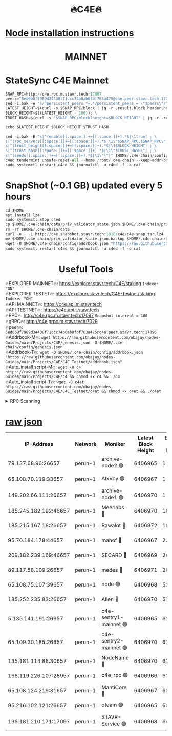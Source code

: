 <h1 align="center"> 🔥C4E🔥</h1>

[Node installation instructions](https://github.com/obajay/nodes-Guides/tree/main/Projects/C4E)
=

<h1 align="center"> MAINNET</h1>

# StateSync C4E Mainnet
```python
SNAP_RPC=http://c4e.rpc.m.stavr.tech:17097
peers="5ed0b8f7989d34438f71ccc74b0ab0fbf763a475@c4e.peer.stavr.tech:17096"
sed -i.bak -e "s/^persistent_peers *=.*/persistent_peers = \"$peers\"/" $HOME/.c4e-chain/config/config.toml
LATEST_HEIGHT=$(curl -s $SNAP_RPC/block | jq -r .result.block.header.height); \
BLOCK_HEIGHT=$((LATEST_HEIGHT - 100)); \
TRUST_HASH=$(curl -s "$SNAP_RPC/block?height=$BLOCK_HEIGHT" | jq -r .result.block_id.hash)

echo $LATEST_HEIGHT $BLOCK_HEIGHT $TRUST_HASH

sed -i.bak -E "s|^(enable[[:space:]]+=[[:space:]]+).*$|\1true| ; \
s|^(rpc_servers[[:space:]]+=[[:space:]]+).*$|\1\"$SNAP_RPC,$SNAP_RPC\"| ; \
s|^(trust_height[[:space:]]+=[[:space:]]+).*$|\1$BLOCK_HEIGHT| ; \
s|^(trust_hash[[:space:]]+=[[:space:]]+).*$|\1\"$TRUST_HASH\"| ; \
s|^(seeds[[:space:]]+=[[:space:]]+).*$|\1\"\"|" $HOME/.c4e-chain/config/config.toml
c4ed tendermint unsafe-reset-all --home /root/.c4e-chain --keep-addr-book
sudo systemctl restart c4ed && journalctl -u c4ed -f -o cat
```
# SnapShot (~0.1 GB) updated every 5 hours
```python
cd $HOME
apt install lz4
sudo systemctl stop c4ed
cp $HOME/.c4e-chain/data/priv_validator_state.json $HOME/.c4e-chain/priv_validator_state.json.backup
rm -rf $HOME/.c4e-chain/data
curl -o - -L http://c4e.snapshot.stavr.tech:1018/c4e/c4e-snap.tar.lz4 | lz4 -c -d - | tar -x -C $HOME/.c4e-chain --strip-components 2
mv $HOME/.c4e-chain/priv_validator_state.json.backup $HOME/.c4e-chain/data/priv_validator_state.json
wget -O $HOME/.c4e-chain/config/addrbook.json "https://raw.githubusercontent.com/obajay/nodes-Guides/main/Projects/C4E/addrbook.json"
sudo systemctl restart c4ed && journalctl -u c4ed -f -o cat
```
 <h1 align="center"> Useful Tools</h1>

🔥EXPLORER MAINNET🔥:  https://explorer.stavr.tech/C4E/staking            `Indexer "ON"` \
🔥EXPLORER TESTET🔥:   https://explorer.stavr.tech/C4E-Testnet/staking     `Indexer "ON"` \
🔥API MAINNET🔥:       https://c4e.api.m.stavr.tech \
🔥API TESTNET🔥:       https://c4e.api.t.stavr.tech \
🔥RPC🔥:               http://c4e.rpc.m.stavr.tech:17097                  `Snapshot-interval = 100` \
🔥gRPC🔥:              http://c4e.grpc.m.stavr.tech:7029 \
🔥peer🔥:              `5ed0b8f7989d34438f71ccc74b0ab0fbf763a475@c4e.peer.stavr.tech:17096` \
🔥Addrbook-M🔥:    ```wget https://raw.githubusercontent.com/obajay/nodes-Guides/main/Projects/C4E/genesis.json -O $HOME/.c4e-chain/config/genesis.json``` \
🔥Addrbook-T🔥:    ```wget -O $HOME/.c4e-chain/config/addrbook.json "https://raw.githubusercontent.com/obajay/nodes-Guides/main/Projects/C4E/C4E_Testnet/addrbook.json"``` \
🔥Auto_install script-M🔥: ```wget -O c4 https://raw.githubusercontent.com/obajay/nodes-Guides/main/Projects/C4E/c4 && chmod +x c4 && ./c4``` \
🔥Auto_install script-T🔥: ```wget -O c4et https://raw.githubusercontent.com/obajay/nodes-Guides/main/Projects/C4E/C4E_Testnet/c4et && chmod +x c4et && ./c4et```




<details>
<summary>RPC Scanning</summary>

<h2 align="center"> We scan nodes in real time every 4 hours. And we provide the final result of RPC endpoints.
We cannot influence the operation of these nodes in any way. </h2>


```python
If Voting Power is higher than 0 --> then the Node is a validator of the network and may be subject to attack and be a potential threat to the chain.
```
```python
We marked such validators with a red symbol
```

</details>

[raw json](https://rpc-check.c4e.stavr.tech/c4e/rpc-c4e-result.json)
=



<table><tr><th>IP-Address</th><th>Network</th><th>Moniker</th><th>Latest Block Height</th><th>Earliest Block Height</th><th>Catching Up</th><th>Tx Index</th><th>Voting Power</th><th>Scan Time</th></tr><tr><td>79.137.68.96:26657</td><td>perun-1</td><td>archive-node2 🟢</td><td>6406965</td><td>1</td><td>False</td><td>on</td><td>0</td><td>2023-12-23T03:02:43.169685579UTC</td></tr><tr><td>65.108.70.119:33657</td><td>perun-1</td><td>AlxVoy 🟢</td><td>6406967</td><td>1</td><td>False</td><td>on</td><td>0</td><td>2023-12-23T03:02:54.925456890UTC</td></tr><tr><td>149.202.66.111:26657</td><td>perun-1</td><td>archive-node1 🟢</td><td>6406970</td><td>1</td><td>False</td><td>on</td><td>0</td><td>2023-12-23T03:03:10.774464383UTC</td></tr><tr><td>185.245.182.192:46657</td><td>perun-1</td><td>Meerlabs 🔴</td><td>6406970</td><td>1051501</td><td>False</td><td>on</td><td>493550</td><td>2023-12-23T03:03:14.309811683UTC</td></tr><tr><td>185.215.167.18:26657</td><td>perun-1</td><td>Rawalot 🔴</td><td>6406972</td><td>1090501</td><td>False</td><td>on</td><td>579034</td><td>2023-12-23T03:03:25.583332070UTC</td></tr><tr><td>95.70.184.178:44657</td><td>perun-1</td><td>mahof 🔴</td><td>6406967</td><td>2342001</td><td>False</td><td>off</td><td>1357006</td><td>2023-12-23T03:02:54.593583842UTC</td></tr><tr><td>209.182.239.169:46657</td><td>perun-1</td><td>SECARD 🔴</td><td>6406969</td><td>2616101</td><td>False</td><td>off</td><td>675729</td><td>2023-12-23T03:03:08.393105832UTC</td></tr><tr><td>89.117.58.109:26657</td><td>perun-1</td><td>medes 🔴</td><td>6406971</td><td>2826001</td><td>False</td><td>off</td><td>471345</td><td>2023-12-23T03:03:20.792108161UTC</td></tr><tr><td>65.108.75.107:39657</td><td>perun-1</td><td>node 🟢</td><td>6406968</td><td>5198801</td><td>False</td><td>on</td><td>0</td><td>2023-12-23T03:02:57.384206935UTC</td></tr><tr><td>185.252.235.83:26657</td><td>perun-1</td><td>Alien 🔴</td><td>6406970</td><td>5736001</td><td>False</td><td>on</td><td>380508</td><td>2023-12-23T03:03:11.563671519UTC</td></tr><tr><td>5.135.141.191:26657</td><td>perun-1</td><td>c4e-sentry1-mainnet 🟢</td><td>6406965</td><td>6198001</td><td>False</td><td>on</td><td>0</td><td>2023-12-23T03:02:42.403824439UTC</td></tr><tr><td>65.109.30.185:26657</td><td>perun-1</td><td>c4e-sentry2-mainnet 🟢</td><td>6406970</td><td>6238301</td><td>False</td><td>on</td><td>0</td><td>2023-12-23T03:03:13.994355282UTC</td></tr><tr><td>135.181.114.86:30657</td><td>perun-1</td><td>NodeName 🔴</td><td>6406970</td><td>6284301</td><td>False</td><td>off</td><td>333717</td><td>2023-12-23T03:03:11.168829770UTC</td></tr><tr><td>168.119.226.107:26957</td><td>perun-1</td><td>c4e_rpc 🟢</td><td>6406966</td><td>6306966</td><td>False</td><td>on</td><td>0</td><td>2023-12-23T03:02:49.676894131UTC</td></tr><tr><td>65.108.124.219:31657</td><td>perun-1</td><td>MantiCore 🔴</td><td>6406967</td><td>6306967</td><td>False</td><td>off</td><td>837727</td><td>2023-12-23T03:02:54.207306537UTC</td></tr><tr><td>95.216.102.121:26657</td><td>perun-1</td><td>dteam 🟢</td><td>6406965</td><td>6397001</td><td>False</td><td>on</td><td>0</td><td>2023-12-23T03:02:42.844411370UTC</td></tr><tr><td>135.181.210.171:17097</td><td>perun-1</td><td>STAVR-Service 🟢</td><td>6406968</td><td>6405001</td><td>False</td><td>on</td><td>0</td><td>2023-12-23T03:02:59.867439146UTC</td></tr></table>
